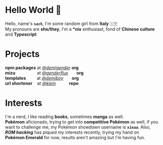 # Hello World 👋 
Hello, name's **`sach`**, I'm some random girl from **Italy** 🇮🇹  
My pronouns are **she/they**, I'm a **\*nix** enthusiast, fond of **Chinese culture** and  **Typescript**

# Projects
**npm packages** at _<a href="https://github.com/demigender">@demigender</a>_ **org** <br />
**mizu** &nbsp;&nbsp;&nbsp;&nbsp;&nbsp;&nbsp;&nbsp;&nbsp;&nbsp;&nbsp;&nbsp;&nbsp;&nbsp;&nbsp;&nbsp;&nbsp;&nbsp;at _<a href="https://github.com/genderflux">@genderflux</a>_ &nbsp;&nbsp;&nbsp;&nbsp;&nbsp; **org** <br />
**templates** &nbsp;&nbsp;&nbsp;&nbsp;&nbsp;&nbsp;&nbsp;&nbsp;at _<a href="https://github.com/demiboy">@demiboy</a>_ &nbsp;&nbsp;&nbsp;&nbsp;&nbsp; **org** <br />
**url shortener**&nbsp;&nbsp;&nbsp;&nbsp;at _<a href="https://github.com/ya-sach1/klein">@klein</a>_ &nbsp;&nbsp;&nbsp;&nbsp;&nbsp;&nbsp;&nbsp;&nbsp;&nbsp; **repo** 
<br />

# Interests
I'm a nerd, I like reading **books**, sometimes **manga** as well.  
**Pokémon** aficionado, trying to get into **competitive Pokémon** as well, if you want to challenge me, my Pokémon showdown username is **`xinaa`**. Also, ***ROM hacking*** has piqued my interests recently, trying my hand on **Pokémon Emerald** for now, results aren't amazing but I'm having fun.
